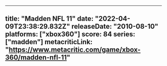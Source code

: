 
---
title: "Madden NFL 11"
date: "2022-04-09T23:38:29.832Z"
releaseDate: "2010-08-10"
platforms: ["xbox360"]
score: 84
series: ["madden"]
metacriticLink: "https://www.metacritic.com/game/xbox-360/madden-nfl-11"
---
